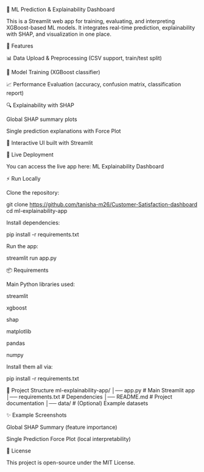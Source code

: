 🧠 ML Prediction & Explainability Dashboard

This is a Streamlit web app for training, evaluating, and interpreting XGBoost-based ML models.
It integrates real-time prediction, explainability with SHAP, and visualization in one place.

🚀 Features

📊 Data Upload & Preprocessing (CSV support, train/test split)

🤖 Model Training (XGBoost classifier)

📈 Performance Evaluation (accuracy, confusion matrix, classification report)

🔍 Explainability with SHAP

Global SHAP summary plots

Single prediction explanations with Force Plot

🎨 Interactive UI built with Streamlit

🔗 Live Deployment

You can access the live app here: ML Explainability Dashboard

⚡ Run Locally

Clone the repository:

git clone https://github.com/tanisha-m26/Customer-Satisfaction-dashboard
cd ml-explainability-app


Install dependencies:

pip install -r requirements.txt


Run the app:

streamlit run app.py

📦 Requirements

Main Python libraries used:

streamlit

xgboost

shap

matplotlib

pandas

numpy

Install them all via:

pip install -r requirements.txt

📂 Project Structure
ml-explainability-app/
│── app.py               # Main Streamlit app
│── requirements.txt     # Dependencies
│── README.md            # Project documentation
│── data/                # (Optional) Example datasets

✨ Example Screenshots

Global SHAP Summary (feature importance)

Single Prediction Force Plot (local interpretability)

📜 License

This project is open-source under the MIT License.